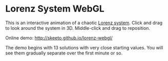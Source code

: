 # Lorenz System WebGL

This is an interactive animation of a chaotic [Lorenz
system](https://en.wikipedia.org/wiki/Lorenz_system). Click and drag
to look around the system in 3D. Middle-click and drag to reposition.

Online demo: http://skeeto.github.io/lorenz-webgl/

The demo begins with 13 solutions with very close starting values. You
will see them gradually separate over the first minute or so.
